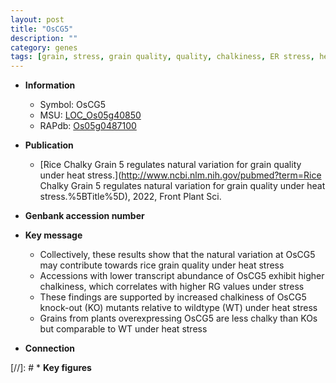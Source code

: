 ```yaml
---
layout: post
title: "OsCG5"
description: ""
category: genes
tags: [grain, stress, grain quality, quality, chalkiness, ER stress, heat stress, Heat Stress]
---
```


* **Information**  
    + Symbol: OsCG5  
    + MSU: [LOC_Os05g40850](http://rice.uga.edu/cgi-bin/ORF_infopage.cgi?orf=LOC_Os05g40850)  
    + RAPdb: [Os05g0487100](https://rapdb.dna.affrc.go.jp/locus/?name=Os05g0487100)  

* **Publication**  
    + [Rice Chalky Grain 5 regulates natural variation for grain quality under heat stress.](http://www.ncbi.nlm.nih.gov/pubmed?term=Rice Chalky Grain 5 regulates natural variation for grain quality under heat stress.%5BTitle%5D), 2022, Front Plant Sci.

* **Genbank accession number**  

* **Key message**  
    + Collectively, these results show that the natural variation at OsCG5 may contribute towards rice grain quality under heat stress
    + Accessions with lower transcript abundance of OsCG5 exhibit higher chalkiness, which correlates with higher RG values under stress
    + These findings are supported by increased chalkiness of OsCG5 knock-out (KO) mutants relative to wildtype (WT) under heat stress
    + Grains from plants overexpressing OsCG5 are less chalky than KOs but comparable to WT under heat stress

* **Connection**  

[//]: # * **Key figures**  



